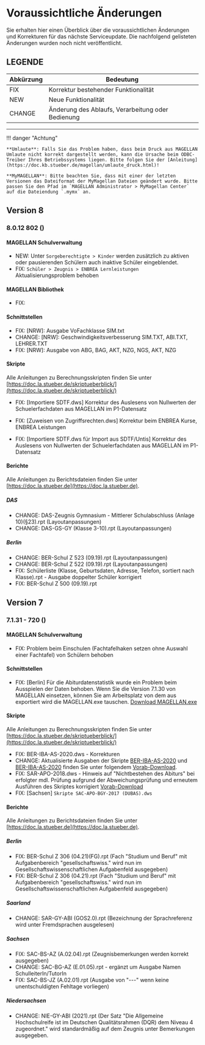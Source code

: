 # Voraussichtliche Änderungen

Sie erhalten hier einen Überblick über die voraussichtlichen Änderungen und Korrekturen für das nächste Serviceupdate. Die nachfolgend gelisteten Änderungen wurden noch nicht veröffentlicht.

## LEGENDE

Abkürzung | Bedeutung
--------- | ---------
FIX       | Korrektur bestehender Funktionalität
NEW       | Neue Funktionalität
CHANGE    | Änderung des Ablaufs, Verarbeitung oder Bedienung

---

!!! danger "Achtung"

    **Umlaute**: Falls Sie das Problem haben, dass beim Druck aus MAGELLAN Umlaute nicht korrekt dargestellt werden, kann die Ursache beim ODBC-Treiber Ihres Betriebssystems liegen. Bitte folgen Sie der [Anleitung](https://doc.kb.stueber.de/magellan/umlaute_druck.html)!

    **MyMAGELLAN**: Bitte beachten Sie, dass mit einer der letzten Versionen das Dateiformat der MyMagellan Dateien geändert wurde. Bitte passen Sie den Pfad im `MAGELLAN Administrator > MyMagellan Center` auf die Dateiendung `.mymx` an.

## Version 8

### 8.0.12 802 ()

#### MAGELLAN Schulverwaltung

* NEW: Unter `Sorgeberechtigte > Kinder` werden zusätzlich zu aktiven oder pausierenden Schülern auch inaktive Schüler eingeblendet.
* FIX: `Schüler > Zeugnis > ENBREA Lernleistungen` Aktualisierungsproblem behoben

#### MAGELLAN Bibliothek

* FIX: 

#### Schnittstellen

* FIX: [NRW]: Ausgabe VoFachklasse SIM.txt
* CHANGE: [NRW]: Geschwindigkeitsverbesserung SIM.TXT, ABI.TXT, LEHRER.TXT
* FIX: [NRW]: Ausgabe von ABG, BAG, AKT, NZG, NGS, AKT, NZG

#### Skripte
  
Alle Anleitungen zu Berechnungsskripten finden Sie unter [https://doc.la.stueber.de/skriptueberblick/](https://doc.la.stueber.de/skriptueberblick/)

* FIX: [Importiere SDTF.dws] Korrektur des Auslesens von Nullwerten der Schuelerfachdaten aus MAGELLAN im P1-Datensatz 

* FIX: [Zuweisen von Zugriffsrechten.dws] Korrektur beim ENBREA Kurse, ENBREA Leistungen
* FIX: [Importiere SDTF.dws für Import aus SDTF/Untis] Korrektur des Auslesens von Nullwerten der Schuelerfachdaten aus MAGELLAN im P1-Datensatz

#### Berichte

Alle Anleitungen zu Berichtsdateien finden Sie unter [https://doc.la.stueber.de](https://doc.la.stueber.de).

##### DAS

* CHANGE: DAS-Zeugnis Gymnasium - Mittlerer Schulabschluss (Anlage 10)(§23).rpt (Layoutanpassungen)
* CHANGE: DAS-GS-GY (Klasse 3-10).rpt (Layoutanpassungen)

##### Berlin

* CHANGE: BER-Schul Z 523 (09.19).rpt (Layoutanpassungen)
* CHANGE: BER-Schul Z 522 (09.19).rpt (Layoutanpassungen)
* FIX: Schülerliste (Klasse, Geburtsdaten, Adresse, Telefon, sortiert nach Klasse).rpt - Ausgabe doppelter Schüler korrigiert
* FIX: BER-Schul Z 500 (09.19).rpt

## Version 7

### 7.1.31 - 720 ()

#### MAGELLAN Schulverwaltung

* FIX: Problem beim Einschulen (Fachtafelhaken setzen ohne Auswahl einer Fachtafel) von Schülern behoben

#### Schnittstellen

* FIX: [Berlin] Für die Abiturdatenstatistik wurde ein Problem beim Ausspielen der Daten behoben. Wenn Sie die Version 7.1.30 von MAGELLAN einsetzen, können Sie am Arbeitsplatz von dem aus exportiert wird die MAGELLAN.exe tauschen. [Download MAGELLAN.exe](https://my.hidrive.com/lnk/85yJiIJU)

#### Skripte
  
Alle Anleitungen zu Berechnungsskripten finden Sie unter [https://doc.la.stueber.de/skriptueberblick/](https://doc.la.stueber.de/skriptueberblick/)

* FIX: BER-IBA-AS-2020.dws - Korrekturen
* CHANGE: Aktualisierte Ausgaben der Skripte [BER-IBA-AS-2020](https://doc.la.stueber.de/03.ber/ber-iba-hj-2020dws/) und [BER-IBA-AS-2020](https://doc.la.stueber.de/03.ber/ber-iba-as-2020dws/) finden Sie unter folgendem [Vorab-Download](https://my.hidrive.com/lnk/IByJi3hD).
* FIX: SAR-APO-2018.dws - Hinweis auf "Nichtbestehen des Abiturs" bei erfolgter mdl. Prüfung aufgrund der Abweichungsprüfung und erneutem Ausführen des Skriptes korrigiert [Vorab-Download](https://my.hidrive.com/lnk/DaypC5gW)
* FIX: [Sachsen] `Skripte SAC-APO-BGY-2017 (DUBAS).dws` 

#### Berichte

Alle Anleitungen zu Berichtsdateien finden Sie unter [https://doc.la.stueber.de](https://doc.la.stueber.de).

##### Berlin

* FIX: BER-Schul Z 306 (04.21)(FG).rpt (Fach "Studium und Beruf" mit Aufgabenbereich "gesellschaftswiss." wird nun im Gesellschaftswissenschaftlichen Aufgabenfeld ausgegeben)
* FIX: BER-Schul Z 306 (04.21).rpt (Fach "Studium und Beruf" mit Aufgabenbereich "gesellschaftswiss." wird nun im Gesellschaftswissenschaftlichen Aufgabenfeld ausgegeben)

##### Saarland

* CHANGE: SAR-GY-ABI (GOS2.0).rpt (Bezeichnung der Sprachreferenz wird unter Fremdsprachen ausgelesen)

##### Sachsen

* FIX: SAC-BS-AZ (A.02.04).rpt (Zeugnisbemerkungen werden korrekt ausgegeben)
* CHANGE: SAC-BG-AZ (E.01.05).rpt - ergänzt um Ausgabe Namen SchulleiterIn/TutorIn
* FIX: SAC-BS-JZ (A.02.01).rpt (Ausgabe von "---" wenn keine unentschuldigten Fehltage vorliegen)

##### Niedersachsen

* CHANGE: NIE-GY-ABI (2021).rpt (Der Satz "Die Allgemeine Hochschulreife ist im Deutschen Qualitätsrahmen (DQR) dem Niveau 4 zugeordnet." wird standardmäßig auf dem Zeugnis unter Bemerkungen ausgegeben.